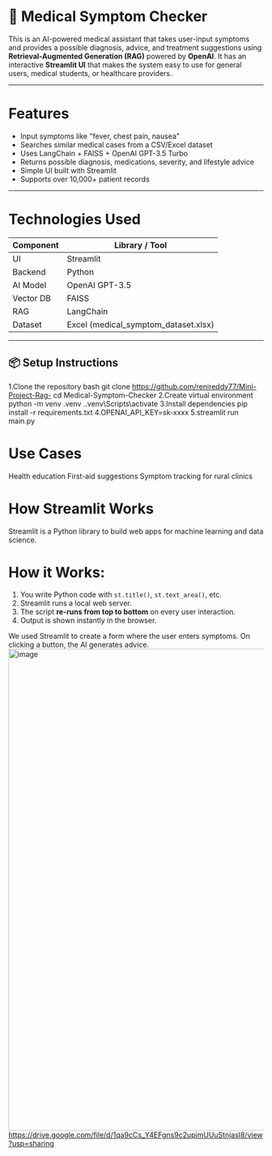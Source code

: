 # 🧠 Medical Symptom Checker

This is an AI-powered medical assistant that takes user-input symptoms and provides a possible diagnosis, advice, and treatment suggestions using **Retrieval-Augmented Generation (RAG)** powered by **OpenAI**. It has an interactive **Streamlit UI** that makes the system easy to use for general users, medical students, or healthcare providers.

---

# Features

- Input symptoms like "fever, chest pain, nausea"
- Searches similar medical cases from a CSV/Excel dataset
- Uses LangChain + FAISS + OpenAI GPT-3.5 Turbo
- Returns possible diagnosis, medications, severity, and lifestyle advice
- Simple UI built with Streamlit
- Supports over 10,000+ patient records

---

# Technologies Used

| Component | Library / Tool |
|----------|----------------|
| UI       | Streamlit      |
| Backend  | Python         |
| AI Model | OpenAI GPT-3.5 |
| Vector DB| FAISS          |
| RAG      | LangChain      |
| Dataset  | Excel (medical_symptom_dataset.xlsx) |

---
## 📦 Setup Instructions
1.Clone the repository
bash
git clone https://github.com/renireddy77/Mini-Project-Rag-
cd Medical-Symptom-Checker 
2.Create virtual environment
python -m venv .venv
.\.venv\Scripts\activate
3.Install dependencies
pip install -r requirements.txt
4.OPENAI_API_KEY=sk-xxxx
5.streamlit run main.py

# Use Cases
Health education
First-aid suggestions
Symptom tracking for rural clinics

# How Streamlit Works

Streamlit is a Python library to build web apps for machine learning and data science.

# How it Works:

1. You write Python code with `st.title()`, `st.text_area()`, etc.
2. Streamlit runs a local web server.
3. The script **re-runs from top to bottom** on every user interaction.
4. Output is shown instantly in the browser.

We used Streamlit to create a form where the user enters symptoms. On clicking a button, the AI generates advice.
<img width="952" alt="image" src="https://github.com/user-attachments/assets/0275ca26-e9f0-4546-ab5f-5801557cb3a4" />
https://drive.google.com/file/d/1qa9cCs_Y4EFgns9c2upimUUuStnjasl8/view?usp=sharing


